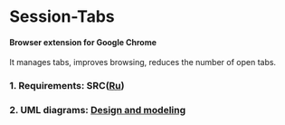 # Session-Tabs
#### Browser extension for Google Chrome
It manages tabs, improves browsing, reduces the number of open tabs.
### 1. Requirements: SRC([Ru](https://github.com/pobozhnaya18/Session-Tabs/blob/master/Documents/%D0%A2%D1%80%D0%B5%D0%B1%D0%BE%D0%B2%D0%B0%D0%BD%D0%B8%D1%8F%20%D0%BA%20%D0%BF%D1%80%D0%BE%D0%B5%D0%BA%D1%82%D1%83.md))
### 2. UML diagrams: [Design and modeling](https://github.com/pobozhnaya18/Session-Tabs/tree/master/Design%20and%20modeling)
